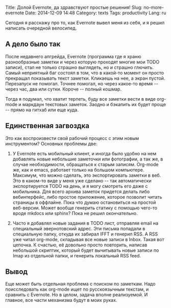 Title: Долой Evernote, да здравствуют простые решения!
Slug: no-more-evernote
Date: 2014-12-09 14:48
Category: texts
Tags: productivity
Lang: ru

Сегодня я расскажу про то, как Evernote вывел меня из себя, и я решил написать очередной велосипед.

А дело было так
---------------

После недавнего апгрейда, Evernote (программа где я храню разнообразные заметки и через которую проходят многие мои TODO записи), стал не только страшно выглядеть, но и страшно глючить. Самый неприятный баг состоял в том, что в какой-то момент он просто прекращал показывать текст заметки. Кликаешь на нее, а экран пустой. Перезапуск не помогал. Точнее помогал, но через какое-то время -- через час, два или сутки. Короче -- полный кошмар.

Тогда я подумал, что хватит терпеть, буду все заметки вести в виде org-mode и маркдаун текстовых заметок. Заодно и бэкапить их будет проще -- прямо на гитхаб или еще куда.

Единственная загвоздка
----------------------

Это как воспроизвести свой рабочий процесс с этим новым инструментом? Основных проблемы две:

1. У Evernote есть мобильный клиент, и иногда было удобно на нем добавлять новые небольшие заметочки или фотографии, а так же, в случае необходимости, обращаться к старым записям. Org-mode же, как и emacs, работает только на большом компьютере. Максимум, что можно сделать, это экспортировать заметки в веб. Это в каком-то виде у меня уже сделано -- так автоматически экспортируется TODO на день, и я могу смотреть его даже с мобильника. Для всего архива заметок придется делать либо вебинтерфейс, либо простое приложение, которое позволит читать страницы в оффлайне. Пока что думаю остановиться на простой веб-версии. Может вообще генерить статику с помощью чего-то вроде mkdocs или sphinx? Пока не решил окончательно.

2. Часто я добавлял новые задания в TODO лист, отправляя email на специальный эвернотовский адрес. Эти письма попадали в специальную папку, откуда их забирал IFFT и генерил RSS. А RSS уже читал org-mode, складывая все новые записи в Inbox. Такая вот цепочка. К счастью, её довольно просто повторить, написав небольшой скриптик, который будет вычитывать новые записи по Imap из отдельной папки, и генерить локальный RSS feed.

Вывод
-----

Еще может быть отдельная проблема с поиском по заметкам. Надо поисследовать как org-mode ищет по русскоязычным текстам, и сравнить с Evernote. Но в целом, задача вполне реализуемой. И главное, все части механизма будут в моих руках.
